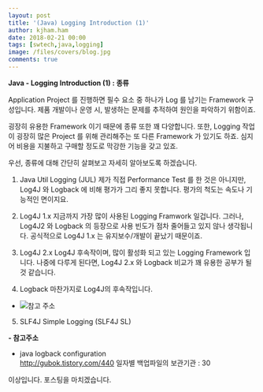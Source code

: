 ```yaml
---
layout: post
title: '(Java) Logging Introduction (1)'
author: kjham.ham
date: 2018-02-21 00:00
tags: [swtech,java,logging]
image: /files/covers/blog.jpg
comments: true
---
```


**Java - Logging Introduction (1) : 종류**

Application Project 를 진행하면 필수 요소 중 하나가 Log 를 남기는 Framework 구성입니다.
제품 개발이나 운영 시, 발생하는 문제를 추적하여 원인을 파악하기 위함이죠.

굉장히 유용한 Framework 이기 때문에 종류 또한 꽤 다양합니다.
또한, Logging 작업이 굉장히 많은 Project 를 위해 관리해주는 또 다른 Framework 가 있기도 하죠.
심지어 비용을 지불하고 구매할 정도로 막강한 기능을 갖고 있죠.

우선, 종류에 대해 간단히 살펴보고 자세히 알아보도록 하겠습니다.

1. Java Util Logging (JUL)
제가 직접 Performance Test 를 한 것은 아니지만, Log4J 와 Logback 에 비해 평가가 그리 좋지 못합니다.
평가의 척도는 속도나 기능적인 면이지요.

2. Log4J 1.x
지금까지 가장 많이 사용된 Logging Framwork 일겁니다. 그러나, Log4J2 와 Logback 의 등장으로 사용 빈도가 점차 줄어들고 있지 않나 생각됩니다.
공식적으로 Log4J 1.x 는 유지보수/개발이 끝났기 때문이죠.

3. Log4J 2.x
Log4J 후속작이며, 많이 활성화 되고 있는 Logging Framework 입니다.
나중에 다루게 된다면, Log4J 2.x 와 Logback 비교가 꽤 유용한 공부가 될 것 같습니다.

4. Logback
마찬가지로 Log4J의 후속작입니다.
- ![참고 주소](https://beyondj2ee.wordpress.com/2012/11/09/logback-%EC%82%AC%EC%9A%A9%ED%95%B4%EC%95%BC-%ED%95%98%EB%8A%94-%EC%9D%B4%EC%9C%A0-reasons-to-prefer-logback-over-log4j/)

5. SLF4J Simple Logging (SLF4J SL)

**- 참고주소**  
- java logback configuration  
http://gubok.tistory.com/440
일자별 백업파일의 보관기관 : <maxHistory>30</maxHistory>

이상입니다. 포스팅을 마치겠습니다.